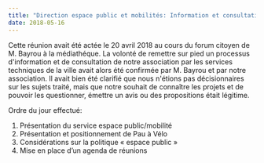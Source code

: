 ```yaml
---
title: "Direction espace public et mobilités: Information et consultation de Pau à Vélo"
date: 2018-05-16
---
```


Cette réunion avait été actée le 20 avril 2018 au cours du forum citoyen de M.
Bayrou à la médiathéque. La volonté de remettre sur pied un processus
d'information et de consultation de notre association par les services
techniques de la ville avait alors été confirmée par M. Bayrou et par notre
association. Il avait bien été clarifié que nous n'étions pas décisionnaires sur
les sujets traité, mais que notre souhait de connaître les projets et de pouvoir
les questionner, émettre un avis ou des propositions était légitime.

Ordre du jour effectué:

1. Présentation du service espace public/mobilité
2. Présentation et positionnement de Pau à Vélo
3. Considérations sur la politique « espace public »
4. Mise en place d’un agenda de réunions
